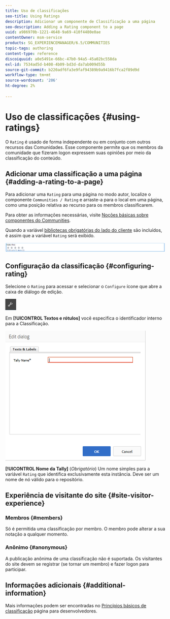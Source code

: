```yaml
---
title: Uso de classificações
seo-title: Using Ratings
description: Adicionar um componente de Classificação a uma página
seo-description: Adding a Rating component to a page
uuid: a986970b-1221-4648-9a69-410f4480e0ae
contentOwner: msm-service
products: SG_EXPERIENCEMANAGER/6.5/COMMUNITIES
topic-tags: authoring
content-type: reference
discoiquuid: a0e5491e-66bc-47b0-94a5-45a02bc558da
exl-id: 7534ad5d-b408-4b09-bd3d-da7ab009d55b
source-git-commit: b220adf6fa3e9faf94389b9a9416b7fca2f89d9d
workflow-type: tm+mt
source-wordcount: '206'
ht-degree: 2%

---
```


# Uso de classificações {#using-ratings}

O `Rating` é usado de forma independente ou em conjunto com outros recursos das Comunidades. Esse componente permite que os membros da comunidade que fizeram logon expressem suas opiniões por meio da classificação do conteúdo.

## Adicionar uma classificação a uma página {#adding-a-rating-to-a-page}

Para adicionar uma `Rating` para uma página no modo autor, localize o componente `Communities / Rating` e arraste-a para o local em uma página, como uma posição relativa ao recurso para os membros classificarem.

Para obter as informações necessárias, visite [Noções básicas sobre componentes do Communities](basics.md).

Quando a variável [bibliotecas obrigatórias do lado do cliente](rating-basics.md#essentials-for-client-side) são incluídos, é assim que a variável `Rating` será exibido.

![avaliação](assets/rating.png)

## Configuração da classificação {#configuring-rating}

Selecione o `Rating` para acessar e selecionar o `Configure` ícone que abre a caixa de diálogo de edição.

![configure-new](assets/configure-new.png)

Em **[!UICONTROL Textos e rótulos]** você especifica o identificador interno para a Classificação.

![tallyname](assets/tallyname.png)

**[!UICONTROL Nome da Tally]**
(*Obrigatório*) Um nome simples para a variável `Rating` que identifica exclusivamente esta instância. Deve ser um nome de nó válido para o repositório.

## Experiência de visitante do site {#site-visitor-experience}

### Membros {#members}

Só é permitida uma classificação por membro. O membro pode alterar a sua notação a qualquer momento.

### Anônimo {#anonymous}

A publicação anônima de uma classificação não é suportada. Os visitantes do site devem se registrar (se tornar um membro) e fazer logon para participar.

## Informações adicionais {#additional-information}

Mais informações podem ser encontradas no [Princípios básicos de classificação](rating-basics.md) página para desenvolvedores.
